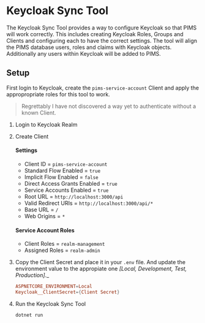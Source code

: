 # Keycloak Sync Tool

The Keycloak Sync Tool provides a way to configure Keycloak so that PIMS will work correctly.
This includes creating Keycloak Roles, Groups and Clients and configuring each to have the correct settings.
The tool will align the PIMS database users, roles and claims with Keycloak objects.
Additionally any users within Keycloak will be added to PIMS.

## Setup

First login to Keycloak, create the `pims-service-account` Client and apply the appropropriate roles for this tool to work.

> Regrettably I have not discovered a way yet to authenticate without a known Client.

1. Login to Keycloak Realm
2. Create Client

   #### Settings

   - Client ID = `pims-service-account`
   - Standard Flow Enabled = `true`
   - Implicit Flow Enabled = `false`
   - Direct Access Grants Enabled = `true`
   - Service Accounts Enabled = `true`
   - Root URL = `http://localhost:3000/api`
   - Valid Redirect URIs = `http://localhost:3000/api/*`
   - Base URL = `/`
   - Web Origins = `*`

   #### Service Account Roles

   - Client Roles = `realm-management`
   - Assigned Roles = `realm-admin`

3. Copy the Client Secret and place it in your `.env` file. And update the environment value to the appropiate one _[Local, Development, Test, Production]_.\_

   ```conf
   ASPNETCORE_ENVIRONMENT=Local
   Keycloak__ClientSecret={Client Secret}
   ```

4. Run the Keycloak Sync Tool

   ```bash
   dotnet run
   ```
